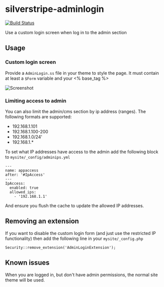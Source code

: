 silverstripe-adminlogin
=======================

[![Build Status](https://secure.travis-ci.org/axyr/silverstripe-adminlogin.png)](https://travis-ci.org/axyr/silverstripe-adminlogin)

Use a custom login screen when log in to the admin section 

## Usage 

### Custom login screen

Provide a `AdminLogin.ss` file in your theme to style the page. It must contain
at least a `$Form` variable and your <% base_tag %>

![Screenshot](https://raw.github.com/axyr/silverstripe-adminlogin/master/images/screenshot.png)

### Limiting access to admin

You can also limit the admin/cms section by ip address (ranges). The following 
formats are supported:

* 192.168.1.101
* 192.168.1.100-200
* 192.168.1.0/24'
* 192.168.1.*

To set what IP addresses have access to the admin add the following block to 
`mysite/_config/adminips.yml`

```
---
name: appaccess
after: '#IpAccess'
---
IpAccess:
  enabled: true
  allowed_ips:
    - '192.168.1.1'

```

And ensure you flush the cache to update the allowed IP addresses.

## Removing an extension

If you want to disable the custom login form (and just use the restricted IP 
functionality) then add the following line in your `mysite/_config.php`

	Security::remove_extension('AdminLoginExtension');


## Known issues

When you are logged in, but don't have admin permissions, the normal site theme 
will be used.
